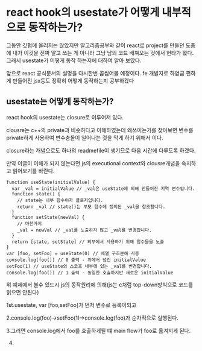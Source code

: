 


 # react hook의 usestate가 어떻게 내부적으로 동작하는가?



그동안 깃헙에 올리지는 않았지만 알고리즘공부와 같이 react로  project를 만들던 도중에 내가 이것을 진짜 알고 쓰는 게 아니라 그냥 남의 코드 배껴오는 것에서  현타가 왔다. 그래서 usestate가 어떻게 동작 하는지에 대하여 알아 보았다.





앞으로 react 공식문서의 설명을 다시한번 곱씹어볼 예정이다. fe 개발자로 하엳금 편하게 만들어진 jsx등도 정확히 어떻게 동작하는지 공부하겠다


## usestate는 어떻게 동작하는가?

react hook의 usestate는 closure로 이루어저 있다. 

clousre는 c++의 private과 비슷하다고 이해하였는데 왜쓰이는가를 찾아보면 변수를 private하게 사용하여 변수충돌이 일어나는 것을 막게 하기 위해서 이다.

closure라는 개념으로도 하나의 readmefile이 생기므로 다음 시간에 다루도록 하겠다.

만약 이글이 이해가 되지 않는다면 js의 executional context와 clousre개념을 숙지하고 읽어보기를 바란다.
 
```
function useState(initialValue) {
  var _val = initialValue // _val은 useState에 의해 만들어진 지역 변수입니다.
  function state() {
    // state는 내부 함수이자 클로저입니다.
    return _val // state()는 부모 함수에 정의된 _val을 참조합니다.
  }
  function setState(newVal) {
    // 마찬가지
    _val = newVal // _val를 노출하지 않고 _val를 변경합니다.
  }
  return [state, setState] // 외부에서 사용하기 위해 함수들을 노출
}
var [foo, setFoo] = useState(0) // 배열 구조분해 사용
console.log(foo()) // 0 출력 - 위에서 넘긴 initialValue
setFoo(1) // useState의 스코프 내부에 있는 _val를 변경합니다.
console.log(foo()) // 1 출력 - 동일한 호출하지만 새로운 initialValue

```
위 예제에서 볼수 있드시 js의 동작원리에 의해(js는 c처럼 top-down방식으로 코드를 읽으면 안된다) 

1st.usestate, var [foo,setFoo]가 먼저 변수로 등록이되고 

2.console.log(foo)->setFoo(1)->console.log(foo)가 순차적으로 실행된다.

3.그러면 console.log에서 foo를 호출하게될 떄 main flow가 foo로 옮겨지게 된다.


4.
